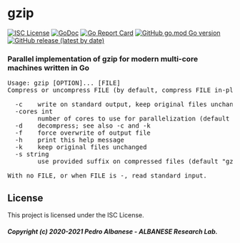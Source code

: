 # gzip
[![ISC License](http://img.shields.io/badge/license-ISC-blue.svg)](https://github.com/pedroalbanese/gzip/blob/master/LICENSE) 
[![GoDoc](https://godoc.org/github.com/pedroalbanese/gzip?status.png)](http://godoc.org/github.com/pedroalbanese/gzip)
[![Go Report Card](https://goreportcard.com/badge/github.com/pedroalbanese/gzip)](https://goreportcard.com/report/github.com/pedroalbanese/gzip)
[![GitHub go.mod Go version](https://img.shields.io/github/go-mod/go-version/pedroalbanese/gzip)](https://golang.org)
[![GitHub release (latest by date)](https://img.shields.io/github/v/release/pedroalbanese/gzip)](https://github.com/pedroalbanese/gzip/releases)
### Parallel implementation of gzip for modern multi-core machines written in Go 
<pre>Usage: gzip [OPTION]... [FILE]
Compress or uncompress FILE (by default, compress FILE in-place).

  -c    write on standard output, keep original files unchanged
  -cores int
        number of cores to use for parallelization (default 1)
  -d    decompress; see also -c and -k
  -f    force overwrite of output file
  -h    print this help message
  -k    keep original files unchanged
  -s string
        use provided suffix on compressed files (default "gz")

With no FILE, or when FILE is -, read standard input.</pre>

## License

This project is licensed under the ISC License.

##### Copyright (c) 2020-2021 Pedro Albanese - ALBANESE Research Lab.
